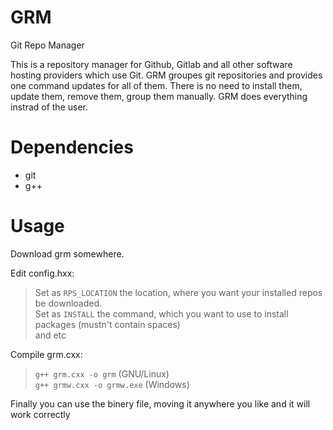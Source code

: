# GRM
Git Repo Manager


This is a repository manager for Github, Gitlab and all other software hosting providers which use Git.
GRM groupes git repositories and provides one command updates for all of them. There is no need to install them, update them, remove them, group them manually. GRM does everything instrad of the user.


# Dependencies
* git
* g++


# Usage
Download grm somewhere.


Edit config.hxx:
> Set as `RPS_LOCATION` the location, where you want your installed repos be downloaded.  
> Set as `INSTALL` the command, which you want to use to install packages (mustn't contain spaces)  
> and etc


Compile grm.cxx:
> `g++ grm.cxx -o grm` (GNU/Linux)  
> `g++ grmw.cxx -o grmw.exe` (Windows)

Finally you can use the binery file, moving it anywhere you like and it will work correctly

